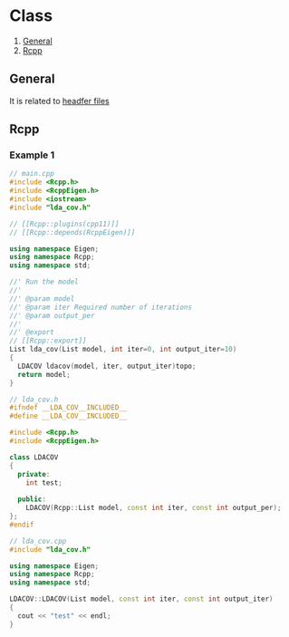 # Class

1. [General](#general)
2. [Rcpp](#rcpp)

## General
It is related to [headfer files](https://github.com/Shusei-E/Code_Tips/blob/master/C-Cpp/HeaderFiles.md)

## Rcpp
### Example 1
```cpp
// main.cpp
#include <Rcpp.h>
#include <RcppEigen.h>
#include <iostream>
#include "lda_cov.h"

// [[Rcpp::plugins(cpp11)]]
// [[Rcpp::depends(RcppEigen)]]

using namespace Eigen;
using namespace Rcpp;
using namespace std;

//' Run the model
//'
//' @param model
//' @param iter Required number of iterations
//' @param output_per
//'
//' @export
// [[Rcpp::export]]
List lda_cov(List model, int iter=0, int output_iter=10)
{
  LDACOV ldacov(model, iter, output_iter)topo;
  return model;
}
```

```cpp
// lda_cov.h
#ifndef __LDA_COV__INCLUDED__
#define __LDA_COV__INCLUDED__

#include <Rcpp.h>
#include <RcppEigen.h>

class LDACOV
{
  private:
    int test;
  
  public:
    LDACOV(Rcpp::List model, const int iter, const int output_per);
};
#endif
```

```cpp
// lda_cov.cpp
#include "lda_cov.h"

using namespace Eigen;
using namespace Rcpp;
using namespace std;

LDACOV::LDACOV(List model, const int iter, const int output_iter)
{
  cout << "test" << endl;
}
```
